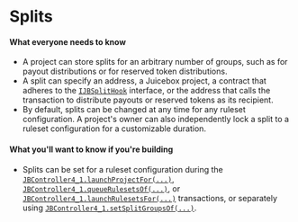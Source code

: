 # Splits

#### What everyone needs to know

* A project can store splits for an arbitrary number of groups, such as for payout distributions or for reserved token distributions.
* A split can specify an address, a Juicebox project, a contract that adheres to the [`IJBSplitHook`](/docs/v4/api/core/interfaces/IJBSplitHook.md) interface, or the address that calls the transaction to distribute payouts or reserved tokens as its recipient.
* By default, splits can be changed at any time for any ruleset configuration. A project's owner can also independently lock a split to a ruleset configuration for a customizable duration.

#### What you'll want to know if you're building

* Splits can be set for a ruleset configuration during the [`JBController4_1.launchProjectFor(...)`](/docs/v4/api/core/JBController.md#launchprojectfor), [`JBController4_1.queueRulesetsOf(...)`](/docs/v4/api/core/JBController.md#queuerulesetsof), or [`JBController4_1.launchRulesetsFor(...)`](/docs/v4/api/core/JBController.md#launchrulesetsfor) transactions, or separately using [`JBController4_1.setSplitGroupsOf(...)`](/docs/v4/api/core/JBController.md#setsplitgroupsof).


